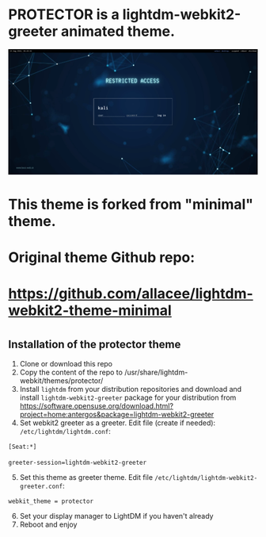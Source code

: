 # PROTECTOR is a lightdm-webkit2-greeter animated theme. 

![Alt text](assets/protector_theme.png?raw=true "Screenshot")


# This theme is forked from "minimal" theme.
# 
# Original theme Github repo: 
# https://github.com/allacee/lightdm-webkit2-theme-minimal
# 
#
#


## Installation of the protector theme
1. Clone or download this repo
2. Copy the content of the repo to /usr/share/lightdm-webkit/themes/protector/
2. Install `lightdm` from your distribution repositories and download and install `lightdm-webkit2-greeter` package for your distribution from https://software.opensuse.org/download.html?project=home:antergos&package=lightdm-webkit2-greeter
4. Set webkit2 greeter as a greeter. Edit file (create if needed): `/etc/lightdm/lightdm.conf`: 
```
[Seat:*]

greeter-session=lightdm-webkit2-greeter
```
5. Set this theme as greeter theme. Edit file `/etc/lightdm/lightdm-webkit2-greeter.conf`:
```
webkit_theme = protector
```
6. Set your display manager to LightDM if you haven't already
7. Reboot and enjoy
